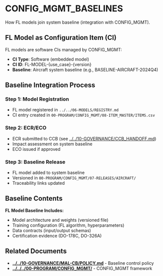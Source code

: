 # CONFIG_MGMT_BASELINES

How FL models join system baseline (integration with CONFIG_MGMT).

## FL Model as Configuration Item (CI)

FL models are software CIs managed by CONFIG_MGMT:

- **CI Type**: Software (embedded model)
- **CI ID**: FL-MODEL-{use_case}-{version}
- **Baseline**: Aircraft system baseline (e.g., BASELINE-AIRCRAFT-2024Q4)

## Baseline Integration Process

### Step 1: Model Registration

- FL model registered in `../../06-MODELS/REGISTRY.md`
- CI entry created in `00-PROGRAM/CONFIG_MGMT/08-ITEM_MASTER/ITEMS.csv`

### Step 2: ECR/ECO

- ECR submitted to CCB (see [../../10-GOVERNANCE/CCB_HANDOFF.md](../../10-GOVERNANCE/CCB_HANDOFF.md))
- Impact assessment on system baseline
- ECO issued if approved

### Step 3: Baseline Release

- FL model added to system baseline
- Versioned in `00-PROGRAM/CONFIG_MGMT/07-RELEASES/AIRCRAFT/`
- Traceability links updated

## Baseline Contents

**FL Model Baseline Includes:**
- Model architecture and weights (versioned file)
- Training configuration (FL algorithm, hyperparameters)
- Data contracts (input/output schemas)
- Certification evidence (DO-178C, DO-326A)

## Related Documents

- [**../../10-GOVERNANCE/MAL-CB/POLICY.md**](../../10-GOVERNANCE/MAL-CB/POLICY.md) - Baseline control policy
- [**../../../00-PROGRAM/CONFIG_MGMT/**](../../../00-PROGRAM/CONFIG_MGMT/) -  CONFIG_MGMT framework
